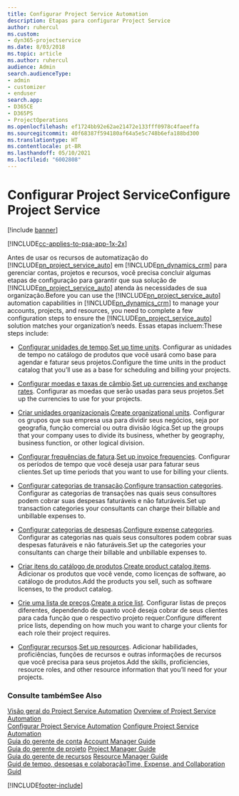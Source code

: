 ```yaml
---
title: Configurar Project Service Automation
description: Etapas para configurar Project Service
author: ruhercul
ms.custom:
- dyn365-projectservice
ms.date: 8/03/2018
ms.topic: article
ms.author: ruhercul
audience: Admin
search.audienceType:
- admin
- customizer
- enduser
search.app:
- D365CE
- D365PS
- ProjectOperations
ms.openlocfilehash: ef1724bb92e62ae21472e133fff0978c4faeeffa
ms.sourcegitcommit: 40f68387f594180af64a5e5c748b6efa188bd300
ms.translationtype: HT
ms.contentlocale: pt-BR
ms.lasthandoff: 05/10/2021
ms.locfileid: "6002808"
---
```

# <a name="configure-project-service"></a><span data-ttu-id="f077b-103">Configurar Project Service</span><span class="sxs-lookup"><span data-stu-id="f077b-103">Configure Project Service</span></span>

[!include [banner](../includes/psa-now-project-operations.md)]

[!INCLUDE[cc-applies-to-psa-app-1x-2x](../includes/cc-applies-to-psa-app-1x-2x.md)]

<span data-ttu-id="f077b-104">Antes de usar os recursos de automatização do [!INCLUDE[pn_project_service_auto](../includes/pn-project-service-auto.md)] em [!INCLUDE[pn_dynamics_crm](../includes/pn-dynamics-crm.md)] para gerenciar contas, projetos e recursos, você precisa concluir algumas etapas de configuração para garantir que sua solução de [!INCLUDE[pn_project_service_auto](../includes/pn-project-service-auto.md)] atenda às necessidades de sua organização.</span><span class="sxs-lookup"><span data-stu-id="f077b-104">Before you can use the [!INCLUDE[pn_project_service_auto](../includes/pn-project-service-auto.md)] automation capabilities in [!INCLUDE[pn_dynamics_crm](../includes/pn-dynamics-crm.md)] to manage your accounts, projects, and resources, you need to complete a few configuration steps to ensure the [!INCLUDE[pn_project_service_auto](../includes/pn-project-service-auto.md)] solution matches your organization’s needs.</span></span> <span data-ttu-id="f077b-105">Essas etapas incluem:</span><span class="sxs-lookup"><span data-stu-id="f077b-105">These steps include:</span></span>  
  
-   <span data-ttu-id="f077b-106">[Configurar unidades de tempo](../psa/set-up-time-units.md).</span><span class="sxs-lookup"><span data-stu-id="f077b-106">[Set up time units](../psa/set-up-time-units.md).</span></span> <span data-ttu-id="f077b-107">Configurar as unidades de tempo no catálogo de produtos que você usará como base para agendar e faturar seus projetos.</span><span class="sxs-lookup"><span data-stu-id="f077b-107">Configure the time units in the product catalog that you’ll use as a base for scheduling and billing your projects.</span></span>  
  
-   <span data-ttu-id="f077b-108">[Configurar moedas e taxas de câmbio](../psa/set-up-currencies-exchange-rates.md).</span><span class="sxs-lookup"><span data-stu-id="f077b-108">[Set up currencies and exchange rates](../psa/set-up-currencies-exchange-rates.md).</span></span> <span data-ttu-id="f077b-109">Configurar as moedas que serão usadas para seus projetos.</span><span class="sxs-lookup"><span data-stu-id="f077b-109">Set up the currencies to use for your projects.</span></span>  
  
-   <span data-ttu-id="f077b-110">[Criar unidades organizacionais](../psa/create-organizational-units.md).</span><span class="sxs-lookup"><span data-stu-id="f077b-110">[Create organizational units](../psa/create-organizational-units.md).</span></span> <span data-ttu-id="f077b-111">Configurar os grupos que sua empresa usa para dividir seus negócios, seja por geografia, função comercial ou outra divisão lógica.</span><span class="sxs-lookup"><span data-stu-id="f077b-111">Set up the groups that your company uses to divide its business, whether by geography, business function, or other logical division.</span></span>  
  
-   <span data-ttu-id="f077b-112">[Configurar frequências de fatura](../psa/set-up-invoice-frequencies.md).</span><span class="sxs-lookup"><span data-stu-id="f077b-112">[Set up invoice frequencies](../psa/set-up-invoice-frequencies.md).</span></span> <span data-ttu-id="f077b-113">Configurar os períodos de tempo que você deseja usar para faturar seus clientes.</span><span class="sxs-lookup"><span data-stu-id="f077b-113">Set up time periods that you want to use for billing your clients.</span></span>  
  
-   <span data-ttu-id="f077b-114">[Configurar categorias de transação](../psa/configure-transaction-categories.md).</span><span class="sxs-lookup"><span data-stu-id="f077b-114">[Configure transaction categories](../psa/configure-transaction-categories.md).</span></span> <span data-ttu-id="f077b-115">Configurar as categorias de transações nas quais seus consultores podem cobrar suas despesas faturáveis e não faturáveis.</span><span class="sxs-lookup"><span data-stu-id="f077b-115">Set up transaction categories your consultants can charge their billable and unbillable expenses to.</span></span>  
  
-   <span data-ttu-id="f077b-116">[Configurar categorias de despesas](../psa/configure-expense-categories.md).</span><span class="sxs-lookup"><span data-stu-id="f077b-116">[Configure expense categories](../psa/configure-expense-categories.md).</span></span> <span data-ttu-id="f077b-117">Configurar as categorias nas quais seus consultores podem cobrar suas despesas faturáveis e não faturáveis.</span><span class="sxs-lookup"><span data-stu-id="f077b-117">Set up the categories your consultants can charge their billable and unbillable expenses to.</span></span>  
  
-   <span data-ttu-id="f077b-118">[Criar itens do catálogo de produtos](../psa/create-product-catalog-items.md).</span><span class="sxs-lookup"><span data-stu-id="f077b-118">[Create product catalog items](../psa/create-product-catalog-items.md).</span></span> <span data-ttu-id="f077b-119">Adicionar os produtos que você vende, como licenças de software, ao catálogo de produtos.</span><span class="sxs-lookup"><span data-stu-id="f077b-119">Add the products you sell, such as software licenses, to the product catalog.</span></span>  
  
-   <span data-ttu-id="f077b-120">[Crie uma lista de preços](../psa/create-price-list.md).</span><span class="sxs-lookup"><span data-stu-id="f077b-120">[Create a price list](../psa/create-price-list.md).</span></span> <span data-ttu-id="f077b-121">Configurar listas de preços diferentes, dependendo de quanto você deseja cobrar de seus clientes para cada função que o respectivo projeto requer.</span><span class="sxs-lookup"><span data-stu-id="f077b-121">Configure different price lists, depending on how much you want to charge your clients for each role their project requires.</span></span>  
  
-   <span data-ttu-id="f077b-122">[Configurar recursos](../psa/set-up-resources.md).</span><span class="sxs-lookup"><span data-stu-id="f077b-122">[Set up resources](../psa/set-up-resources.md).</span></span> <span data-ttu-id="f077b-123">Adicionar habilidades, proficiências, funções de recursos e outras informações de recursos que você precisa para seus projetos.</span><span class="sxs-lookup"><span data-stu-id="f077b-123">Add the skills, proficiencies, resource roles, and other resource information that you’ll need for your projects.</span></span>  
  
### <a name="see-also"></a><span data-ttu-id="f077b-124">Consulte também</span><span class="sxs-lookup"><span data-stu-id="f077b-124">See Also</span></span>  
 <span data-ttu-id="f077b-125">[Visão geral do Project Service Automation](../psa/overview.md) </span><span class="sxs-lookup"><span data-stu-id="f077b-125">[Overview of Project Service Automation](../psa/overview.md) </span></span>  
 <span data-ttu-id="f077b-126">[Configurar Project Service Automation](../psa/configure.md) </span><span class="sxs-lookup"><span data-stu-id="f077b-126">[Configure Project Service Automation](../psa/configure.md) </span></span>  
 <span data-ttu-id="f077b-127">[Guia do gerente de conta](../psa/account-manager-guide.md) </span><span class="sxs-lookup"><span data-stu-id="f077b-127">[Account Manager Guide](../psa/account-manager-guide.md) </span></span>  
 <span data-ttu-id="f077b-128">[Guia do gerente de projeto](../psa/project-manager-guide.md) </span><span class="sxs-lookup"><span data-stu-id="f077b-128">[Project Manager Guide](../psa/project-manager-guide.md) </span></span>  
 <span data-ttu-id="f077b-129">[Guia do gerente de recursos](../psa/resource-manager-guide.md) </span><span class="sxs-lookup"><span data-stu-id="f077b-129">[Resource Manager Guide](../psa/resource-manager-guide.md) </span></span>  
 [<span data-ttu-id="f077b-130">Guid de tempo, despesas e colaboração</span><span class="sxs-lookup"><span data-stu-id="f077b-130">Time, Expense, and Collaboration Guid</span></span>](../psa/time-expense-collaboration-guide.md)


[!INCLUDE[footer-include](../includes/footer-banner.md)]